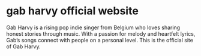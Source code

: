 # gab harvy official website
Gab Harvy is a rising pop indie singer from Belgium who loves sharing honest stories through music. With a passion for melody and heartfelt lyrics, Gab’s songs connect with people on a personal level. This is the official site of Gab Harvy.
